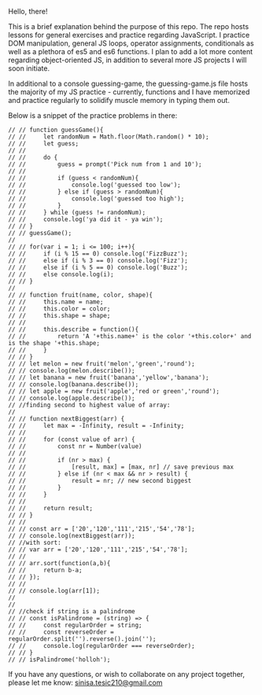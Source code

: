Hello, there!

This is a brief explanation behind the purpose of this repo. The repo hosts lessons 
for general exercises and practice regarding JavaScript. I practice DOM manipulation, general
JS loops, operator assignments, conditionals as well as a plethora of es5 and es6 functions.
I plan to add a lot more content regarding object-oriented JS, in addition to several more JS
projects I will soon initiate.

In additional to a console guessing-game, the guessing-game.js file hosts the majority
of my JS practice - currently, functions and I have memorized and practice regularly to 
solidify muscle memory in typing them out. 

Below is a snippet of the practice problems in there:

```
// // function guessGame(){
// //     let randomNum = Math.floor(Math.random() * 10);
// //     let guess;
// //
// //     do {
// //         guess = prompt('Pick num from 1 and 10');
// //
// //         if (guess < randomNum){
// //             console.log('guessed too low');
// //         } else if (guess > randomNum){
// //             console.log('guessed too high');
// //         }
// //     } while (guess != randomNum);
// //     console.log('ya did it - ya win');
// // }
// // guessGame();
//
// // for(var i = 1; i <= 100; i++){
// //     if (i % 15 == 0) console.log('FizzBuzz');
// //     else if (i % 3 == 0) console.log('Fizz');
// //     else if (i % 5 == 0) console.log('Buzz');
// //     else console.log(i);
// // }
//
// // function fruit(name, color, shape){
// //     this.name = name;
// //     this.color = color;
// //     this.shape = shape;
// //
// //     this.describe = function(){
// //         return 'A '+this.name+' is the color '+this.color+' and is the shape '+this.shape;
// //     }
// // }
// // let melon = new fruit('melon','green','round');
// // console.log(melon.describe());
// // let banana = new fruit('banana','yellow','banana');
// // console.log(banana.describe());
// // let apple = new fruit('apple','red or green','round');
// // console.log(apple.describe());
// //finding second to highest value of array:
//
// // function nextBiggest(arr) {
// //     let max = -Infinity, result = -Infinity;
// //
// //     for (const value of arr) {
// //         const nr = Number(value)
// //
// //         if (nr > max) {
// //             [result, max] = [max, nr] // save previous max
// //         } else if (nr < max && nr > result) {
// //             result = nr; // new second biggest
// //         }
// //     }
// //
// //     return result;
// // }
// //
// // const arr = ['20','120','111','215','54','78'];
// // console.log(nextBiggest(arr));
// //with sort:
// // var arr = ['20','120','111','215','54','78'];
// //
// // arr.sort(function(a,b){
// //     return b-a;
// // });
// //
// // console.log(arr[1]);
//
//
// //check if string is a palindrome
// // const isPalindrome = (string) => {
// //     const regularOrder = string;
// //     const reverseOrder = regularOrder.split('').reverse().join('');
// //     console.log(regularOrder === reverseOrder);
// // }
// // isPalindrome('holloh');
```
If you have any questions, or wish to collaborate on any project together, please
let me know: sinisa.tesic210@gmail.com